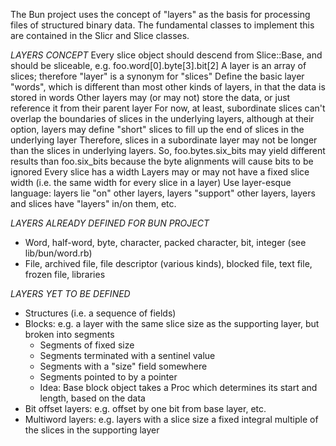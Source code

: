 The Bun project uses the concept of "layers" as the basis for processing files of structured binary data. The
fundamental classes to implement this are contained in the Slicr and Slice classes.

_LAYERS CONCEPT_
Every slice object should descend from Slice::Base, and should be sliceable, e.g. foo.word[0].byte[3].bit[2]
A layer is an array of slices; therefore "layer" is a synonym for "slices"
Define the basic layer "words", which is different than most other kinds of layers, in that the data is stored in words
Other layers may (or may not) store the data, or just reference it from their parent layer
For now, at least, subordinate slices can't overlap the boundaries of slices in the underlying layers, although at their option, layers may define "short" slices to fill up the end of slices in the underlying layer
Therefore, slices in a subordinate layer may not be longer than the slices in underlying layers. So, foo.bytes.six_bits may yield different results than foo.six_bits because the byte alignments will cause bits to be ignored
Every slice has a width
Layers may or may not have a fixed slice width (i.e. the same width for every slice in a layer)
Use layer-esque language: layers lie "on" other layers, layers "support" other layers, layers and slices have "layers" in/on them, etc.

_LAYERS ALREADY DEFINED FOR BUN PROJECT_
- Word, half-word, byte, character, packed character, bit, integer (see lib/bun/word.rb)
- File, archived file, file descriptor (various kinds), blocked file, text file, frozen file, libraries

_LAYERS YET TO BE DEFINED_
- Structures (i.e. a sequence of fields)
- Blocks: e.g. a layer with the same slice size as the supporting layer, but broken into segments
  - Segments of fixed size
  - Segments terminated with a sentinel value
  - Segments with a "size" field somewhere
  - Segments pointed to by a pointer
  - Idea: Base block object takes a Proc which determines its start and length, based on the data
- Bit offset layers: e.g. offset by one bit from base layer, etc.
- Multiword layers: e.g. layers with a slice size a fixed integral multiple of the slices in the supporting layer
